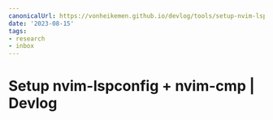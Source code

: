 ```yaml
---
canonicalUrl: https://vonheikemen.github.io/devlog/tools/setup-nvim-lspconfig-plus-nvim-cmp/
date: '2023-08-15'
tags:
- research
- inbox
---
```


# Setup nvim-lspconfig + nvim-cmp | Devlog